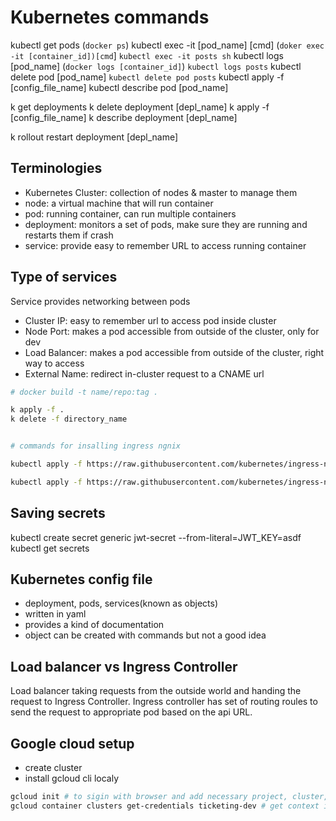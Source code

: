 # Kubernetes commands

kubectl get pods                        (`docker ps`)
kubectl exec -it [pod_name] [cmd]       (`doker exec -it [container_id])[cmd`]
`kubectl exec -it posts sh`
kubectl logs [pod_name]                 (`docker logs [container_id]`)
`kubectl logs posts`
kubectl delete pod [pod_name]
`kubectl delete pod posts`
kubectl apply -f [config_file_name]
kubectl describe pod [pod_name] <!-- some description about the pod-->

<!-- alias k='kubectl' -->

k get deployments
k delete deployment [depl_name]
k apply -f [config_file_name]
k describe deployment [depl_name]

k rollout restart deployment [depl_name]

## Terminologies

- Kubernetes Cluster: collection of nodes & master to manage them
- node: a virtual machine that will run container
- pod: running container, can run multiple containers
- deployment: monitors a set of pods, make sure they are running and restarts them if crash
- service: provide easy to remember URL to access running container

## Type of services

Service provides networking between pods

- Cluster IP: easy to remember url to access pod inside cluster
- Node Port: makes a pod accessible from outside of the cluster, only for dev
- Load Balancer: makes a pod accessible from outside of the cluster, right way to access
- External Name: redirect in-cluster request to a CNAME url

```bash
# docker build -t name/repo:tag .

k apply -f .
k delete -f directory_name


# commands for insalling ingress ngnix 

kubectl apply -f https://raw.githubusercontent.com/kubernetes/ingress-nginx/controller-v1.2.0/deploy/static/provider/cloud/deploy.yaml

kubectl apply -f https://raw.githubusercontent.com/kubernetes/ingress-nginx/nginx-0.30.0/deploy/static/provider/cloud-generic.yaml
```

## Saving secrets

kubectl create secret generic jwt-secret --from-literal=JWT_KEY=asdf
kubectl get secrets

## Kubernetes config file

- deployment, pods, services(known as objects)
- written in yaml
- provides a kind of documentation
- object can be created with commands but not a good idea

## Load balancer vs Ingress Controller

Load balancer taking requests from the outside world and handing the request to Ingress Controller. Ingress controller has set of routing roules to send the request to appropriate pod based on the api URL. 

## Google cloud setup 
 
- create cluster
- install gcloud cli localy

```bash
gcloud init # to sigin with browser and add necessary project, cluster, region info
gcloud container clusters get-credentials ticketing-dev # get context in local computer's docker

```